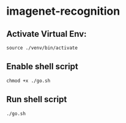 # imagenet-recognition

## Activate Virtual Env:
`source ./venv/bin/activate`

## Enable shell script
`chmod +x ./go.sh`

## Run shell script
`./go.sh`